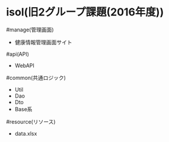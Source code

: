# isol(旧2グループ課題(2016年度))  
#manage(管理画面)  

 - 健康情報管理画面サイト  
 
#api(API)  

 - WebAPI  

#common(共通ロジック)  

 - Util  
 - Dao  
 - Dto  
 - Base系  


#resource(リソース)  

 - data.xlsx  
 
